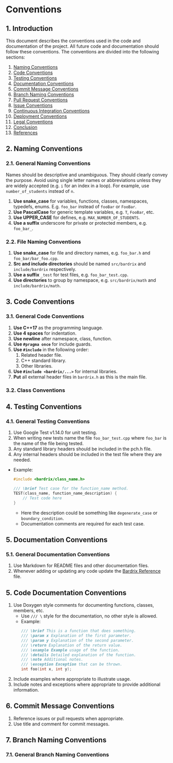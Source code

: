 # Conventions

## 1. Introduction

This document describes the conventions used in the code and documentation of the project. All future code and
documentation should follow these conventions. The conventions are divided into the following sections:

1. [Naming Conventions](#2-naming-conventions)
2. [Code Conventions](#3-code-conventions)
3. [Testing Conventions](#4-testing-conventions)
4. [Documentation Conventions](#5-documentation-conventions)
5. [Commit Message Conventions](#6-commit-message-conventions)
6. [Branch Naming Conventions](#7-branch-naming-conventions)
7. [Pull Request Conventions](#8-pull-request-conventions)
8. [Issue Conventions](#9-issue-conventions)
9. [Continuous Integration Conventions](#10-continuous-integration-conventions)
10. [Deployment Conventions](#11-deployment-conventions)
11. [Legal Conventions](#12-legal-conventions)
12. [Conclusion](#13-conclusion)
13. [References](#14-references)

## 2. Naming Conventions

### 2.1. General Naming Conventions

Names should be descriptive and unambiguous. They should clearly convey the purpose. Avoid using single letter names or
abbreviations unless they are widely accepted (e.g. `i` for an index in a loop). For example, use `number_of_students`
instead of `n`.

1. **Use snake_case** for variables, functions, classes, namespaces, typedefs, enums. E.g. `foo_bar` instead of `fooBar` or `FooBar`.
2. **Use PascalCase** for generic template variables, e.g. `T`, `FooBar`, etc.
3. **Use UPPER_CASE** for defines, e.g. `MAX_NUMBER_OF_STUDENTS`.
4. **Use a suffix** underscore for private or protected members, e.g. `foo_bar_`.

### 2.2. File Naming Conventions

1. **Use snake_case** for file and directory names, e.g. `foo_bar.h` and `foo_bar/bar_foo.cpp`.
2. **Src and include directories** should be named `src/bardrix` and `include/bardrix` respectively.
3. **Use a suffix** `_test` for test files, e.g. `foo_bar_test.cpp`.
4. **Use directories** to group by namespace, e.g. `src/bardrix/math` and `include/bardrix/math`.

## 3. Code Conventions

### 3.1. General Code Conventions

1. **Use C++17** as the programming language.
2. **Use 4 spaces** for indentation.
3. **Use newline** after namespace, class, function.
4. **Use `#pragma once`** for include guards.
5. **Use `#include`** in the following order:
    1. Related header file.
    2. C++ standard library.
    3. Other libraries.
6. **Use `#include <bardrix/...>`** for internal libraries.
7. **Put** all external header files in `bardrix.h` as this is the main file.

### 3.2. Class Conventions

## 4. Testing Conventions
### 4.1. General Testing Conventions
1. Use Google Test v1.14.0 for unit testing.
2. When writing new tests name the file `foo_bar_test.cpp` where `foo_bar` is the name of the file being tested.
3. Any standard library headers should be included in the pch.h file.
4. Any internal headers should be included in the test file where they are needed.

- Example:
  ```cpp
  #include <bardrix/class_name.h>
  
  /// \brief Test case for the function_name method.
  TEST(class_name, function_name_description) {
      // Test code here
  }
  ```
  - Here the description could be something like `degenerate_case` or `boundary_condition`.
  - Documentation comments are required for each test case.

## 5. Documentation Conventions
### 5.1. General Documentation Conventions
1. Use Markdown for README files and other documentation files.
2. Whenever adding or updating any code update the [Bardrix Reference](Bardrix_Reference.md) file.

## 5. Code Documentation Conventions
1. Use Doxygen style comments for documenting functions, classes, members, etc.
   - Use `/// \` style for the documentation, no other style is allowed.
   - Example:
     ```cpp
     /// \brief This is a function that does something.
     /// \param x Explanation of the first parameter.
     /// \param y Explanation of the second parameter.
     /// \return Explanation of the return value.
     /// \example Example usage of the function.
     /// \details Detailed explanation of the function.
     /// \note Additional notes.
     /// \exception Exception that can be thrown.
     int foo(int x, int y);
     ```
2. Include examples where appropriate to illustrate usage.
3. Include notes and exceptions where appropriate to provide additional information.

## 6. Commit Message Conventions
1. Reference issues or pull requests when appropriate.
2. Use title and comment for commit messages.

## 7. Branch Naming Conventions
### 7.1. General Branch Naming Conventions